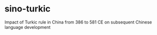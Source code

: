 # sino-turkic
Impact of Turkic rule in China from 386 to 581 CE on subsequent Chinese language development
